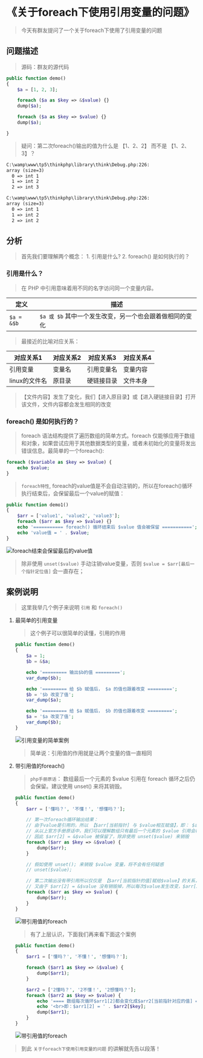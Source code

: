 <!--
@Author: madnesslin
@Date:   2018-12-09 16:22:45
@Email:  linjialiang@163.com
@Filename: foreach引用value值的后果.md
@Last modified by:   madnesslin
@Last modified time: 2018-12-09 16:23:31
-->

# 《关于foreach下使用引用变量的问题》

> 今天有群友提问了一个关于foreach下使用了引用变量的问题

## 问题描述

> 源码：群友的源代码

```php
public function demo()
{
    $a = [1, 2, 3];

    foreach ($a as $key => &$value) {}
    dump($a);

    foreach ($a as $key => $value) {}
    dump($a);

}
```

> 疑问：第二次foreach()输出的值为什么是 【1、2、2】 而不是 【1、2、3】？

```html
C:\wamp\www\tp5\thinkphp\library\think\Debug.php:226:
array (size=3)
  0 => int 1
  1 => int 2
  2 => int 3

C:\wamp\www\tp5\thinkphp\library\think\Debug.php:226:
array (size=3)
  0 => int 1
  1 => int 2
  2 => int 2
```

## 分析

> 首先我们要理解两个概念：
> 1\. 引用是什么?
> 2\. foreach() 是如何执行的？

### 引用是什么？

> 在 PHP 中引用意味着用不同的名字访问同一个变量内容。

| 定义         | 描述                               |
| ---------- | -------------------------------- |
| `$a = &$b` | `$a 或 $b` 其中一个发生改变，另一个也会跟着做相同的变化 |

> 最接近的比喻对应关系：

| 对应关系1     | 对应关系2 | 对应关系3 | 对应关系4 |
| --------- | ----- | ----- | ----- |
| 引用变量      | 变量名   | 引用变量名 | 变量内容  |
| linux的文件名 | 原目录   | 硬链接目录 | 文件本身  |

> 【文件内容】发生了变化，我们【进入原目录】或【进入硬链接目录】打开该文件，文件内容都会发生相同的改变

### foreach() 是如何执行的？

> foreach 语法结构提供了遍历数组的简单方式。foreach 仅能够应用于数组和对象，如果尝试应用于其他数据类型的变量，或者未初始化的变量将发出错误信息。最简单的一个foreach():

```PHP
foreach ($variable as $key => $value) {
    echo $value;
}
```

> `foreach特性`, foreach的value值是不会自动注销的，所以在foreach()循环执行结束后，会保留最后一个value的赋值：

```php
public function demo1()
{
    $arr = ['value1', 'value2', 'value3'];
    foreach ($arr as $key => $value) {}
    echo '=========== foreach() 循环结束后 $value 值会被保留 ===========';
    echo 'value值 = ' . $value;
}
```

![foreach结束会保留最后的value值](./foreach/001.png)

> 除非使用 `unset($value)` 手动注销value变量，否则 `$value = $arr[最后一个指针定位值]` 会一直存在；

## 案例说明

> 这里我举几个例子来说明 `引用` 和 `foreach()`

1. 最简单的引用变量
    > 这个例子可以很简单的读懂，引用的作用

    ```php
    public function demo()
    {
        $a = 1;
        $b = &$a;

        echo '========= 输出$b的值 =========';
        var_dump($b);

        echo '========= 给 $b 赋值后， $a 的值也跟着改变 =========';
        $b = '$b 改变了值';
        var_dump($a);

        echo '========= 给 $a 赋值后， $b 的值也跟着改变 =========';
        $a = '$a 改变了值';
        var_dump($b);
    }
    ```

    ![引用变量的简单案例](./foreach/002.png)

    > 简单说：引用值的作用就是让两个变量的值一直相同

2. 带引用值的foreach()
    > `php手册原话`： 数组最后一个元素的 $value 引用在 foreach 循环之后仍会保留。建议使用 unset() 来将其销毁。

    ```php
    public function demo()
    {
        $arr = ['懂吗？', '不懂！', '想懂吗？'];

        // 第一次foreach循环输出结果：
        // 由于value是引用的，所以 【$arr[当前指针] 与 $value相互赋值】，即： $arr[当前指针] = &$value
        // 从以上官方手册原话中，我们可以理解数组只有最后一个元素的 $value 引用会被保留
        // 因此 $arr[2] = &$value 被保留了，除非使用 unset($value) 来销毁
        foreach ($arr as $key => &$value) {
            dump($arr);
        }

        // 假如使用 unset(); 来销毁 $value 变量，将不会有任何疑惑
        // unset($value);

        // 第二次输出没有带引用所以仅仅是 【$arr[当前指针的值]赋给$value】的关系，即：$value = $arr[当前指针]
        // 又由于 $arr[2] = &$value 没有销毁掉，所以每次$value发生改变，$arr[2]也会跟着变化
        foreach ($arr as $key => $value) {
            dump($arr);
        }
    }
    ```

    ![带引用值的foreach](./foreach/003.png)

    > 有了上层认识，下面我们再来看下面这个案例

    ```php
    public function demo()
    {
        $arr1 = ['懂吗？', '不懂！', '想懂吗？'];

        foreach ($arr1 as $key => &$value) {
            dump($arr1);
        }

        $arr2 = ['2懂吗？', '2不懂！', '2想懂吗？'];
        foreach ($arr2 as $key => $value) {
            echo '==== 数组每次循环$arr1[2]都会变化成$arr2[当前指针对应的值] ====';
            echo '<br>即：$arr1[2] = ' . $arr2[$key];
            dump($arr1);
        }
    }
    ```

    ![带引用值的foreach](./foreach/005.png)

> 到此 `关于foreach下使用引用变量的问题` 的讲解就先告以段落！
